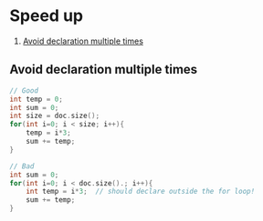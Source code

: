 # Speed up

1. [Avoid declaration multiple times](#avoid-declaration-multiple-times)

## Avoid declaration multiple times
```cpp
// Good
int temp = 0;
int sum = 0;
int size = doc.size();
for(int i=0; i < size; i++){
    temp = i*3;
    sum += temp;
}

// Bad
int sum = 0;
for(int i=0; i < doc.size().; i++){
    int temp = i*3;  // should declare outside the for loop!
    sum += temp;
}
```
